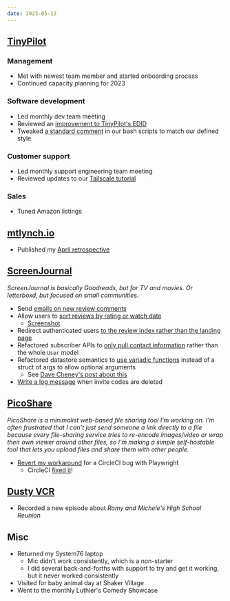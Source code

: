 ```yaml
---
date: 2023-05-12
---
```


## [TinyPilot](https://tinypilotkvm.com)

### Management

- Met with newest team member and started onboarding process
- Continued capacity planning for 2023

### Software development

- Led monthly dev team meeting
- Reviewed an [improvement to TinyPilot's EDID](https://github.com/tiny-pilot/ansible-role-ustreamer/pull/108)
- Tweaked [a standard comment](https://github.com/tiny-pilot/tinypilot/pull/1384) in our bash scripts to match our defined style

### Customer support

- Led monthly support engineering team meeting
- Reviewed updates to our [Tailscale tutorial](https://tinypilotkvm.com/blog/tailscale)

### Sales

- Tuned Amazon listings

## [mtlynch.io](https://mtlynch.io)

- Published my [April retrospective](https://mtlynch.io/retrospectives/2023/05/)

## [ScreenJournal](https://thescreenjournal.com/)

_ScreenJournal is basically Goodreads, but for TV and movies. Or letterboxd, but focused on small communities._

- Send [emails on new review comments](https://github.com/mtlynch/screenjournal/pull/186)
- Allow users to [sort reviews by rating or watch date](https://github.com/mtlynch/screenjournal/pull/162)
  - [Screenshot](h9h2.webp)
- Redirect authenticated users [to the review index rather than the landing page](https://github.com/mtlynch/screenjournal/pull/183)
- Refactored subscriber APIs to [only pull contact information](https://github.com/mtlynch/screenjournal/pull/187) rather than the whole `User` model
- Refactored datastore semantics to [use variadic functions](https://github.com/mtlynch/screenjournal/pull/185) instead of a struct of args to allow optional arguments
  - See [Dave Cheney's post about this](https://dave.cheney.net/2014/10/17/functional-options-for-friendly-apis)
- [Write a log message](https://github.com/mtlynch/screenjournal/pull/192) when invite codes are deleted

## [PicoShare](https://pico.rocks)

_PicoShare is a minimalist web-based file sharing tool I’m working on. I’m often frustrated that I can’t just send someone a link directly to a file because every file-sharing service tries to re-encode images/video or wrap their own viewer around other files, so I’m making a simple self-hostable tool that lets you upload files and share them with other people._

- [Revert my workaround](https://github.com/mtlynch/picoshare/pull/428) for a CircleCI bug with Playwright
  - CircleCI [fixed it](https://github.com/microsoft/playwright/issues/18108)!

## [Dusty VCR](https://dustyvcr.com)

- Recorded a new episode about _Romy and Michele's High School Reunion_

## Misc

- Returned my System76 laptop
  - Mic didn't work consistently, which is a non-starter
  - I did several back-and-forths with support to try and get it working, but it never worked consistently
- Visited for baby animal day at Shaker Village
- Went to the monthly Luthier's Comedy Showcase
